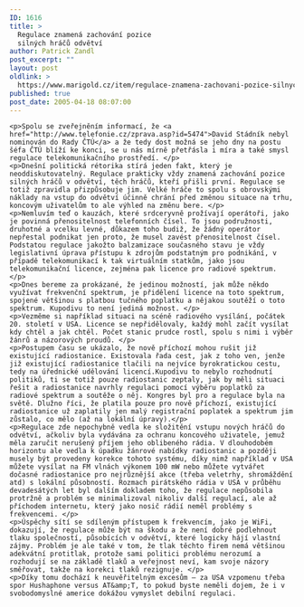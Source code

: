 ```yaml
---
ID: 1616
title: >
  Regulace znamená zachování pozice
  silných hráčů odvětví
author: Patrick Zandl
post_excerpt: ""
layout: post
oldlink: >
  https://www.marigold.cz/item/regulace-znamena-zachovani-pozice-silnych-hracu-odvetvi
published: true
post_date: 2005-04-18 08:07:00
---
```

	<p>Spolu se zveřejněním informací, že <a href="http://www.telefonie.cz/zprava.asp?id=5474">David Stádník nebyl nominován do Rady ČTÚ</a> a že tedy dost možná se jeho dny na postu šéfa ČTÚ blíží ke konci, se u nás mírně přetřásla i míra a také smysl regulace telekomunikačního prostředí. </p>
	<p>Dnešní politická rétorika stírá jeden fakt, který je neoddiskutovatelný. Regulace prakticky vždy znamená zachování pozice silných hráčů v odvětví, těch hráčů, kteří přišli první. Regulace se totiž zpravidla přizpůsobuje jim. Velké hráče to spolu s obrovskými náklady na vstup do odvětví účinně chrání před změnou situace na trhu, koncovým uživatelům to ale výhled na změnu bere. </p>
	<p>Nemluvím teď o kauzách, které srdceryvně prožívají operátoři, jako je povinná přenositelnost telefonních čísel. To jsou podružnosti, druhotné a vcelku levné, důkazem toho budiž, že žádný operátor nepřestal podnikat jen proto, že musel zavést přenositelnost čísel. Podstatou regulace jakožto balzamizace současného stavu je vždy legislativní úprava přístupu k zdrojům podstatným pro podnikání, v případě telekomunikací k tak virtuálním statkům, jako jsou telekomunikační licence, zejména pak licence pro radiové spektrum. </p>
	<p>Dnes bereme za prokázané, že jedinou možností, jak může někdo využívat frekvenční spektrum, je přidělení licence na toto spektrum, spojené většinou s platbou tučného poplatku a nějakou soutěží o toto spektrum. Kupodivu to není jediná možnost. </p>
	<p>Vezměme si například situaci na scéně radiového vysílání, počátek 20. století v USA. Licence se nepřidělovaly, každý mohl začít vysílat kdy chtěl a jak chtěl. Počet stanic prudce rostl, spolu s nimi i výběr žánrů a názorových proudů. </p>
	<p>Postupem času se ukázalo, že nově příchozí mohou rušit již existující radiostanice. Existovala řada cest, jak z toho ven, jenže již existující radiostanice tlačili na nejvíce byrokratickou cestu, tedy na úřednické udělování licencí.Kupodivu to nebylo rozhodnutí politiků, ti se totiž pouze radiostanic zeptaly, jak by měli situaci řešit a radiostanice navrhly regulaci pomocí výběru poplatků za radiové spektrum a soutěže o něj. Kongres byl pro a regulace byla na světě. Dlužno říci, že platila pouze pro nově příchozí, existující radiostanice už zaplatily jen malý registrační poplatek a spektrum jim zůstalo, co mělo (až na lokální úpravy).</p>
	<p>Regulace zde nepochybně vedla ke složitění vstupu nových hráčů do odvětví, ačkoliv byla vydávána za ochranu koncového uživatele, jemuž měla zaručit nerušený příjem jeho oblibeného rádia. V dlouhodobém horizontu ale vedla k úpadku žánrové nabídky radiostanic a později musely být provedeny korekce tohoto systému, díky nimž například v USA můžete vysílat na FM vlnách výkonem 100 mW nebo můžete vytvářet dočasné radiostanice pro nejrůznější akce (třeba veletrhy, shromáždění atd) s lokální působností. Rozmach pirátského rádia v USA v průběhu devadesátých let byl dalším dokladem toho, že regulace nepůsobila protržně a problém se minimalizoval nikoliv další regulací, ale až příchodem internetu, který jako nosič rádií neměl problémy s frekvencemi. </p>
	<p>Úspěchy sítí se sdíleným přístupem k frekvencím, jako je WiFi, dokazují, že regulace může být na škodu a že není dobré podlehnout tlaku společností, působících v odvětví, které logicky hájí vlastní zájmy. Problém je ale také v tom, že tlak těchto firem nemá většinou adekvátní protitlak, protože sami politici problému nerozumí a rozhodují se na základě tlaků a veřejnost neví, kam svoje názory směřovat, takže na korekci tlaků rezignuje. </p>
	<p>Díky tomu dochází k neuvěřitelným excesům – za USA vzpomenu třeba spor Hushaphone versus AT&amp;T, to pokud byste neměli dojem, že i v svobodomyslné americe dokážou vymyslet debilní regulaci.
</p>